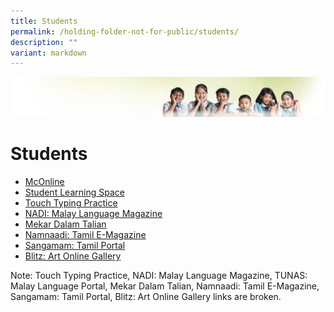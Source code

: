 ```yaml
---
title: Students
permalink: /holding-folder-not-for-public/students/
description: ""
variant: markdown
---
```

![](/images/Banner.jpg)

Students
===========

*   [McOnline](https://www.mconline.sg/LEAD/login/lms_login.aspx)
*   [Student Learning Space](https://vle.learning.moe.edu.sg/login)
*   [Touch Typing Practice](http://www.bbc.co.uk/schools/typing/)
*   [NADI: Malay Language Magazine](http://nadi.edumall.sg/)
*    [Mekar Dalam Talian](http://tinta.edumall.sg/mekar/slot/u112/ML/index.html)
*   [Namnaadi: Tamil E-Magazine](http://namnaadi.edumall.sg/)
*   [Sangamam: Tamil Portal](http://sangamam.edumall.sg/)
*   [Blitz: Art Online Gallery](http://blitx.edumall.sg/)

Note: Touch Typing Practice, NADI: Malay Language Magazine, TUNAS: Malay Language Portal, Mekar Dalam Talian, Namnaadi: Tamil E-Magazine, Sangamam: Tamil Portal, Blitz: Art Online Gallery links are broken.